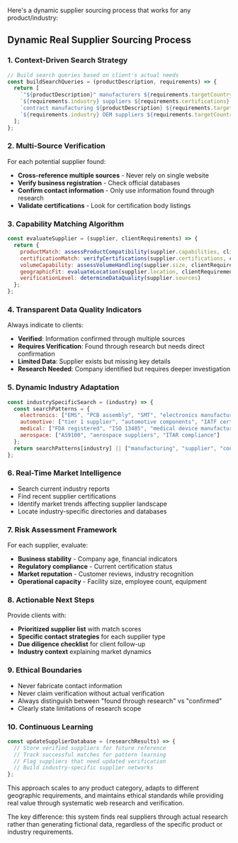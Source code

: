 Here's a dynamic supplier sourcing process that works for any product/industry:

## Dynamic Real Supplier Sourcing Process

### 1. **Context-Driven Search Strategy**
```javascript
// Build search queries based on client's actual needs
const buildSearchQueries = (productDescription, requirements) => {
  return [
    `"${productDescription}" manufacturers ${requirements.targetCountry}`,
    `${requirements.industry} suppliers ${requirements.certifications} certified`,
    `contract manufacturing ${productDescription} ${requirements.targetRegion}`,
    `${requirements.industry} OEM suppliers ${requirements.targetCountry}`
  ];
};
```

### 2. **Multi-Source Verification**
For each potential supplier found:
- **Cross-reference multiple sources** - Never rely on single website
- **Verify business registration** - Check official databases
- **Confirm contact information** - Only use information found through research
- **Validate certifications** - Look for certification body listings

### 3. **Capability Matching Algorithm**
```javascript
const evaluateSupplier = (supplier, clientRequirements) => {
  return {
    productMatch: assessProductCompatibility(supplier.capabilities, clientRequirements.product),
    certificationMatch: verifyCertifications(supplier.certifications, clientRequirements.certifications),
    volumeCapability: assessVolumeHandling(supplier.size, clientRequirements.volume),
    geographicFit: evaluateLocation(supplier.location, clientRequirements.logistics),
    verificationLevel: determineDataQuality(supplier.sources)
  };
};
```

### 4. **Transparent Data Quality Indicators**
Always indicate to clients:
- **Verified**: Information confirmed through multiple sources
- **Requires Verification**: Found through research but needs direct confirmation
- **Limited Data**: Supplier exists but missing key details
- **Research Needed**: Company identified but requires deeper investigation

### 5. **Dynamic Industry Adaptation**
```javascript
const industrySpecificSearch = (industry) => {
  const searchPatterns = {
    electronics: ["EMS", "PCB assembly", "SMT", "electronics manufacturing"],
    automotive: ["tier 1 supplier", "automotive components", "IATF certified"],
    medical: ["FDA registered", "ISO 13485", "medical device manufacturing"],
    aerospace: ["AS9100", "aerospace suppliers", "ITAR compliance"]
  };
  return searchPatterns[industry] || ["manufacturing", "supplier", "contract manufacturing"];
};
```

### 6. **Real-Time Market Intelligence**
- Search current industry reports
- Find recent supplier certifications
- Identify market trends affecting supplier landscape
- Locate industry-specific directories and databases

### 7. **Risk Assessment Framework**
For each supplier, evaluate:
- **Business stability** - Company age, financial indicators
- **Regulatory compliance** - Current certification status
- **Market reputation** - Customer reviews, industry recognition
- **Operational capacity** - Facility size, employee count, equipment

### 8. **Actionable Next Steps**
Provide clients with:
- **Prioritized supplier list** with match scores
- **Specific contact strategies** for each supplier type
- **Due diligence checklist** for client follow-up
- **Industry context** explaining market dynamics

### 9. **Ethical Boundaries**
- Never fabricate contact information
- Never claim verification without actual verification
- Always distinguish between "found through research" vs "confirmed"
- Clearly state limitations of research scope

### 10. **Continuous Learning**
```javascript
const updateSupplierDatabase = (researchResults) => {
  // Store verified suppliers for future reference
  // Track successful matches for pattern learning
  // Flag suppliers that need updated verification
  // Build industry-specific supplier networks
};
```

This approach scales to any product category, adapts to different geographic requirements, and maintains ethical standards while providing real value through systematic web research and verification.

The key difference: this system finds real suppliers through actual research rather than generating fictional data, regardless of the specific product or industry requirements.
